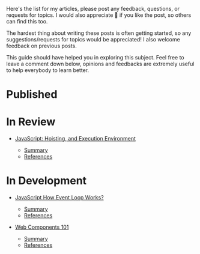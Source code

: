Here's the list for my articles, please post any feedback, questions, or requests for topics. I would also appreciate 👏 if you like the post, so others can find this too.

The hardest thing about writing these posts is often getting started, so any suggestions/requests for topics would be appreciated! I also welcome feedback on previous posts.

This guide should have helped you in exploring this subject. Feel free to leave a comment down below, opinions and feedbacks are extremely useful to help everybody to learn better.

# Published

# In Review

- [JavaScript: Hoisting, and Execution Environment](https://dev.to/scottibr/hoisting-and-execution-envirioment-3099-temp-slug-1160555?preview=30177ba3f6e43bddf4fecff6bf9290acd711255de5786237c41b6253c617465fc1f0ef5271a6396b4921c33101db525421e6ddbe22a19f69625af846)

  - [Summary](./JavaScript/LexicalEnvironment/Summary.md)
  - [References](./JavaScript/LexicalEnvironment/References.md)

# In Development

- [JavaScript How Event Loop Works?](./JavaScript/EventLoop/Article.md)

  - [Summary](./JavaScript/EventLoop/Summary.md)
  - [References](./JavaScript/EventLoop/References.md)

- [Web Components 101](./JavaScript/WebComponents/Article.md)

  - [Summary](./JavaScript/WebComponents/Summary.md)
  - [References](./JavaScript/WebComponents/References.md)
